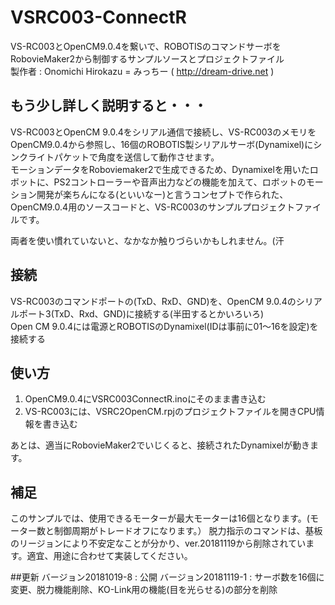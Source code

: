 # VSRC003-ConnectR
VS-RC003とOpenCM9.0.4を繋いで、ROBOTISのコマンドサーボをRobovieMaker2から制御するサンプルソースとプロジェクトファイル  
製作者 : Onomichi Hirokazu = みっちー ( http://dream-drive.net )

## もう少し詳しく説明すると・・・
VS-RC003とOpenCM 9.0.4をシリアル通信で接続し、VS-RC003のメモリをOpenCM9.0.4から参照し、16個のROBOTIS製シリアルサーボ(Dynamixel)にシンクライトパケットで角度を送信して動作させます。  
モーションデータをRoboviemaker2で生成できるため、Dynamixelを用いたロボットに、PS2コントローラーや音声出力などの機能を加えて、ロボットのモーション開発が楽ちんになる(といいなー)と言うコンセプトで作られた、OpenCM9.0.4用のソースコードと、VS-RC003のサンプルプロジェクトファイルです。  

両者を使い慣れていないと、なかなか触りづらいかもしれません。(汗  

## 接続
VS-RC003のコマンドポートの(TxD、RxD、GND)を、OpenCM 9.0.4のシリアルポート3(TxD、Rxd、GND)に接続する(半田するとかいろいろ)  
Open CM 9.0.4には電源とROBOTISのDynamixel(IDは事前に01～16を設定)を接続する  

## 使い方
1. OpenCM9.0.4にVSRC003ConnectR.inoにそのまま書き込む  
2. VS-RC003には、VSRC2OpenCM.rpjのプロジェクトファイルを開きCPU情報を書き込む

あとは、適当にRobovieMaker2でいじくると、接続されたDynamixelが動きます。

## 補足
このサンプルでは、使用できるモーターが最大モーターは16個となります。(モーター数と制御周期がトレードオフになります。）
脱力指示のコマンドは、基板のリージョンにより不安定なことが分かり、ver.20181119から削除されています。適宜、用途に合わせて実装してください。

##更新 
バージョン20181019-8 : 公開
バージョン20181119-1 : サーボ数を16個に変更、脱力機能削除、KO-Link用の機能(目を光らせる)の部分を削除
